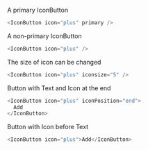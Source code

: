A primary IconButton

```js
<IconButton icon="plus" primary />
```

A non-primary IconButton

```js
<IconButton icon="plus" />
```

The size of icon can be changed

```js
<IconButton icon="plus" iconsize="5" />
```

Button with Text and Icon at the end

```js
<IconButton icon="plus" iconPosition="end">
  Add
</IconButton>
```

Button with Icon before Text

```js
<IconButton icon="plus">Add</IconButton>
```
